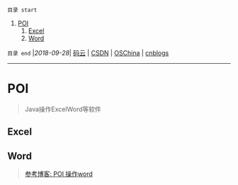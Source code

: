 `目录 start`
 
1. [POI](#poi)
    1. [Excel](#excel)
    1. [Word](#word)

`目录 end` |_2018-09-28_| [码云](https://gitee.com/gin9) | [CSDN](http://blog.csdn.net/kcp606) | [OSChina](https://my.oschina.net/kcp1104) | [cnblogs](http://www.cnblogs.com/kuangcp)
****************************************

# POI
> Java操作ExcelWord等软件 

## Excel


## Word
> [参考博客: POI 操作word](http://blog.csdn.net/j_a_d_e/article/details/53945288)


